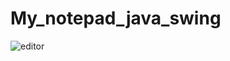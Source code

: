 # My_notepad_java_swing
![editor](https://github.com/Priyam-Chowdhury/My_notepad_java_swing/assets/107746625/d4345052-a93a-4878-aa5c-87622f9b27db)
